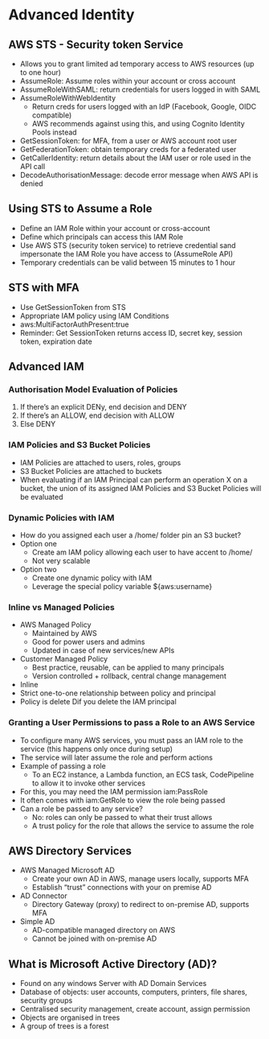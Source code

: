 # Advanced Identity

## AWS STS - Security token Service

- Allows you to grant limited ad temporary access to AWS resources (up to one hour)
- AssumeRole: Assume roles within your account or cross account
- AssumeRoleWithSAML: return credentials for users logged in with SAML
- AssumeRoleWithWebIdentity
  - Return creds for users logged with an IdP (Facebook, Google, OIDC compatible)
  - AWS recommends against using this, and using Cognito Identity Pools instead
- GetSessionToken: for MFA, from a user or AWS account root user
- GetFederationToken: obtain temporary creds for a federated user
- GetCallerIdentity: return details about the IAM user or role used in the API call
- DecodeAuthorisationMessage: decode error message when AWS API is denied

## Using STS to Assume a Role

- Define an IAM Role within your account or cross-account
- Define which principals can access this IAM Role
- Use AWS STS (security token service) to retrieve credential sand impersonate the IAM Role you have access to (AssumeRole API)
- Temporary credentials can be valid between 15 minutes to 1 hour

## STS with MFA

- Use GetSessionToken from STS
- Appropriate IAM policy using IAM Conditions
- aws:MultiFactorAuthPresent:true
- Reminder: Get SessionToken returns access ID, secret key, session token, expiration date

## Advanced IAM

### Authorisation Model Evaluation of Policies

1. If there’s an explicit DENy, end decision and DENY
2. If there’s an ALLOW, end decision with ALLOW
3. Else DENY

### IAM Policies and S3 Bucket Policies

- IAM Policies are attached to users, roles, groups
- S3 Bucket Policies are attached to buckets
- When evaluating if an IAM Principal can perform an operation X on a bucket, the union of its assigned IAM Policies and S3 Bucket Policies will be evaluated

### Dynamic Policies with IAM

- How do you assigned each user a /home/<user> folder pin an S3 bucket?
- Option one
  - Create am IAM policy allowing each user to have accent to /home/<user-name>
  - Not very scalable
- Option two
  - Create one dynamic policy with IAM
  - Leverage the special policy variable ${aws:username}

### Inline vs Managed Policies

- AWS Managed Policy
  - Maintained by AWS
  - Good for power users and admins
  - Updated in case of new services/new APIs
- Customer Managed Policy
  - Best practice, reusable, can be applied to many principals
  - Version controlled + rollback, central change management
- Inline
- Strict one-to-one relationship between policy and principal
- Policy is delete Dif you delete the IAM principal

### Granting a User Permissions to pass a Role to an AWS Service

- To configure many AWS services, you must pass an IAM role to the service (this happens only once during setup)
- The service will later assume the role and perform actions
- Example of passing a role
  - To an EC2 instance, a Lambda function, an ECS task, CodePipeline to allow it to invoke other services
- For this, you may need the IAM permission iam:PassRole
- It often comes with iam:GetRole to view the role being passed
- Can a role be passed to any service?
  - No: roles can only be passed to what their trust allows
  - A trust policy for the role that allows the service to assume the role

## AWS Directory Services

- AWS Managed Microsoft AD
  - Create your own AD in AWS, manage users locally, supports MFA
  - Establish “trust” connections with your on premise AD
- AD Connector
  - Directory Gateway (proxy) to redirect to on-premise AD, supports MFA
- Simple AD
  - AD-compatible managed directory on AWS
  - Cannot be joined with on-premise AD

## What is Microsoft Active Directory (AD)?

- Found on any windows Server with AD Domain Services
- Database of objects: user accounts, computers, printers, file shares, security groups
- Centralised security management, create account, assign permission
- Objects are organised in trees
- A group of trees is a forest
